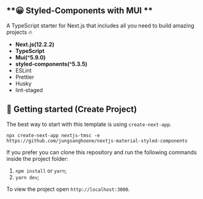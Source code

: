 ## **😀 Styled-Components with MUI **
A TypeScript starter for Next.js that includes all you need to build amazing projects 🔥

- **Next.js(12.2.2)**
- **TypeScript**
- **Mui(^5.9.0)**
- **styled-components(^5.3.5)**
- ESLint
- Prettier
- Husky
- lint-staged


## **🚀 Getting started (Create Project)**

The best way to start with this template is using `create-next-app`.

`npx create-next-app nextjs-tmsc -e https://github.com/jungsanghoone/nextjs-material-styled-components`

If you prefer you can clone this repository and run the following commands inside the project folder:

1. `npm install` or `yarn`;
2. `yarn dev`;

To view the project open `http://localhost:3000`.
